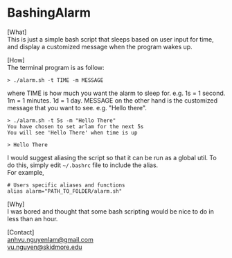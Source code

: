 # BashingAlarm

[What]  
This is just a simple bash script that sleeps based on user input for time, and display a customized message when the program wakes up.

[How]  
The terminal program is as follow:
```
> ./alarm.sh -t TIME -m MESSAGE
```
where TIME is how much you want the alarm to sleep for. e.g. 1s = 1 second. 1m = 1 minutes. 1d = 1 day. MESSAGE on the other hand is the customized message that you want to see. e.g. "Hello there".  
```
> ./alarm.sh -t 5s -m "Hello There"
You have chosen to set arlam for the next 5s
You will see 'Hello There' when time is up

> Hello There
```
I would suggest aliasing the script so that it can be run as a global util. To do this, simply edit `~/.bashrc` file to include the alias.  
For example,  
```
# Users specific aliases and functions
alias alarm="PATH_TO_FOLDER/alarm.sh"
```

[Why]  
I was bored and thought that some bash scripting would be nice to do in less than an hour.

[Contact]  
[anhvu.nguyenlam@gmail.com](mailto:anhvu.nguyenlam@gmail.com)  
[vu.nguyen@skidmore.edu](mailto:vu.nguyen@skidmore.edu)
